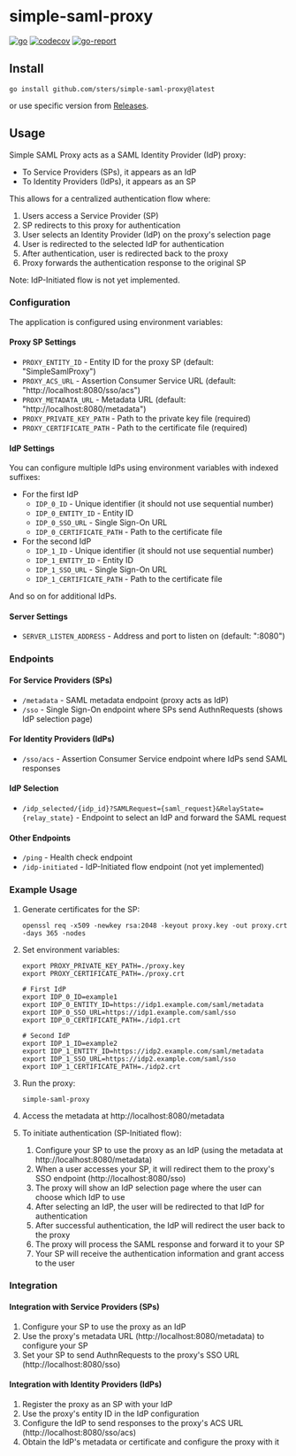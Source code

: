 # simple-saml-proxy

[![go](https://github.com/sters/simple-saml-proxy/workflows/Go/badge.svg)](https://github.com/sters/simple-saml-proxy/actions?query=workflow%3AGo)
[![codecov](https://codecov.io/gh/sters/simple-saml-proxy/branch/main/graph/badge.svg)](https://codecov.io/gh/sters/simple-saml-proxy)
[![go-report](https://goreportcard.com/badge/github.com/sters/simple-saml-proxy)](https://goreportcard.com/report/github.com/sters/simple-saml-proxy)

## Install

```shell
go install github.com/sters/simple-saml-proxy@latest
```

or use specific version from [Releases](https://github.com/sters/simple-saml-proxy/releases).

## Usage

Simple SAML Proxy acts as a SAML Identity Provider (IdP) proxy:
- To Service Providers (SPs), it appears as an IdP
- To Identity Providers (IdPs), it appears as an SP

This allows for a centralized authentication flow where:
1. Users access a Service Provider (SP)
2. SP redirects to this proxy for authentication
3. User selects an Identity Provider (IdP) on the proxy's selection page
4. User is redirected to the selected IdP for authentication
5. After authentication, user is redirected back to the proxy
6. Proxy forwards the authentication response to the original SP

Note: IdP-Initiated flow is not yet implemented.

### Configuration

The application is configured using environment variables:

#### Proxy SP Settings
- `PROXY_ENTITY_ID` - Entity ID for the proxy SP (default: "SimpleSamlProxy")
- `PROXY_ACS_URL` - Assertion Consumer Service URL (default: "http://localhost:8080/sso/acs")
- `PROXY_METADATA_URL` - Metadata URL (default: "http://localhost:8080/metadata")
- `PROXY_PRIVATE_KEY_PATH` - Path to the private key file (required)
- `PROXY_CERTIFICATE_PATH` - Path to the certificate file (required)

#### IdP Settings
You can configure multiple IdPs using environment variables with indexed suffixes:
- For the first IdP
  - `IDP_0_ID` - Unique identifier (it should not use sequential number)
  - `IDP_0_ENTITY_ID` - Entity ID
  - `IDP_0_SSO_URL` - Single Sign-On URL
  - `IDP_0_CERTIFICATE_PATH` - Path to the certificate file
- For the second IdP
  - `IDP_1_ID` - Unique identifier (it should not use sequential number)
  - `IDP_1_ENTITY_ID` - Entity ID
  - `IDP_1_SSO_URL` - Single Sign-On URL
  - `IDP_1_CERTIFICATE_PATH` - Path to the certificate file

And so on for additional IdPs.

#### Server Settings
- `SERVER_LISTEN_ADDRESS` - Address and port to listen on (default: ":8080")

### Endpoints

#### For Service Providers (SPs)
- `/metadata` - SAML metadata endpoint (proxy acts as IdP)
- `/sso` - Single Sign-On endpoint where SPs send AuthnRequests (shows IdP selection page)

#### For Identity Providers (IdPs)
- `/sso/acs` - Assertion Consumer Service endpoint where IdPs send SAML responses

#### IdP Selection
- `/idp_selected/{idp_id}?SAMLRequest={saml_request}&RelayState={relay_state}` - Endpoint to select an IdP and forward the SAML request

#### Other Endpoints
- `/ping` - Health check endpoint
- `/idp-initiated` - IdP-Initiated flow endpoint (not yet implemented)

### Example Usage

1. Generate certificates for the SP:
   ```shell
   openssl req -x509 -newkey rsa:2048 -keyout proxy.key -out proxy.crt -days 365 -nodes
   ```

2. Set environment variables:

   ```shell
   export PROXY_PRIVATE_KEY_PATH=./proxy.key
   export PROXY_CERTIFICATE_PATH=./proxy.crt

   # First IdP
   export IDP_0_ID=example1
   export IDP_0_ENTITY_ID=https://idp1.example.com/saml/metadata
   export IDP_0_SSO_URL=https://idp1.example.com/saml/sso
   export IDP_0_CERTIFICATE_PATH=./idp1.crt

   # Second IdP
   export IDP_1_ID=example2
   export IDP_1_ENTITY_ID=https://idp2.example.com/saml/metadata
   export IDP_1_SSO_URL=https://idp2.example.com/saml/sso
   export IDP_1_CERTIFICATE_PATH=./idp2.crt
   ```

3. Run the proxy:
   ```shell
   simple-saml-proxy
   ```

4. Access the metadata at http://localhost:8080/metadata

5. To initiate authentication (SP-Initiated flow):
   1. Configure your SP to use the proxy as an IdP (using the metadata at http://localhost:8080/metadata)
   2. When a user accesses your SP, it will redirect them to the proxy's SSO endpoint (http://localhost:8080/sso)
   3. The proxy will show an IdP selection page where the user can choose which IdP to use
   4. After selecting an IdP, the user will be redirected to that IdP for authentication
   5. After successful authentication, the IdP will redirect the user back to the proxy
   6. The proxy will process the SAML response and forward it to your SP
   7. Your SP will receive the authentication information and grant access to the user

### Integration

#### Integration with Service Providers (SPs)
1. Configure your SP to use the proxy as an IdP
2. Use the proxy's metadata URL (http://localhost:8080/metadata) to configure your SP
3. Set your SP to send AuthnRequests to the proxy's SSO URL (http://localhost:8080/sso)

#### Integration with Identity Providers (IdPs)
1. Register the proxy as an SP with your IdP
2. Use the proxy's entity ID in the IdP configuration
3. Configure the IdP to send responses to the proxy's ACS URL (http://localhost:8080/sso/acs)
4. Obtain the IdP's metadata or certificate and configure the proxy with it
